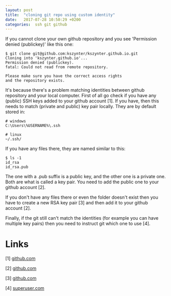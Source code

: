 ```yaml
---
layout: post
title:  "cloning git repo using custom identity"
date:   2017-07-28 10:50:29 +0200
categories:  ssh git github
---
```

If you cannot clone your own github repository and you see 'Permission denied (publickey)' like this one:

    $ git clone git@github.com:kszynter/kszynter.github.io.git
    Cloning into 'kszynter.github.io'...
    Permission denied (publickey).
    fatal: Could not read from remote repository.
    
    Please make sure you have the correct access rights
    and the repository exists.

It's because there's a problem matching identities between github repository and your local computer.
First of all go check if you have any (public) SSH keys added to your github account [1]. If you have,
then this needs to match (private and public) key pair locally. They are by default stored in:

    # windows
    C:\Users\%USERNAME%\.ssh

    # linux
    ~/.ssh/

If you have any files there, they are named similar to this:

    $ ls -1
    id_rsa
    id_rsa.pub

The one with a .pub suffix is a public key, and the other one is a private one. Both are what is called a key pair.
You need to add the public one to your github account [2].

If you don't have any files there or even the folder doesn't exist then you have to create a new RSA key pair [3]
and then add it to your github account [2].

Finally, if the git still can't match the identities (for example you can have multiple key pairs) then you need to
instruct git which one to use [4].

Links
=
[1] [github.com](https://github.com/settings/keys)

[2] [github.com](https://help.github.com/articles/adding-a-new-ssh-key-to-your-github-account/)

[3] [github.com](https://help.github.com/articles/generating-a-new-ssh-key-and-adding-it-to-the-ssh-agent/)

[4] [superuser.com](https://superuser.com/a/232406)
